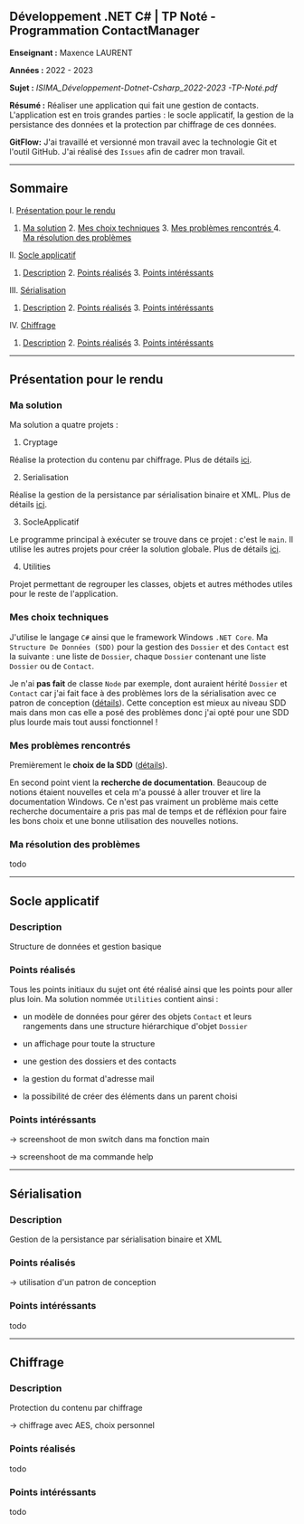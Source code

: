 ## Développement .NET C# | TP Noté - Programmation ContactManager

**Enseignant :** Maxence LAURENT

**Années :** 2022 - 2023

**Sujet :** *ISIMA_Développement-Dotnet-Csharp_2022-2023 -TP-Noté.pdf*

**Résumé :** Réaliser une application qui fait une gestion de contacts. L'application est en trois grandes parties : le socle applicatif, la gestion de la persistance des données et la protection par chiffrage de ces données.

**GitFlow:** J'ai travaillé et versionné mon travail avec la technologie Git et l'outil GitHub. J'ai réalisé des `Issues` afin de cadrer mon travail.

---

## Sommaire

I. [Présentation pour le rendu](#présentation-pour-le-rendu)
1. [Ma solution](#ma-solution) 2. [Mes choix techniques](#mes-choix-techniques) 3. [Mes problèmes rencontrés ](#mes-problèmes-rencontrés) 4. [Ma résolution des problèmes](#ma-résolution-des-problèmes)

II. [Socle applicatif](#socle-applicatif)
1. [Description](#description) 2. [Points réalisés](#points-réalisés) 3. [Points intéréssants](#points-intéréssants)

III. [Sérialisation](#sérialisation)
1. [Description](#description-1) 2. [Points réalisés](#points-réalisés-1) 3. [Points intéréssants](#points-intéréssants-1)

IV. [Chiffrage](#chiffrage)
1. [Description](#description-2) 2. [Points réalisés](#points-réalisés-2) 3. [Points intéréssants](#points-intéréssants-2)

---

## Présentation pour le rendu

### Ma solution

Ma solution a quatre projets :

1. Cryptage

Réalise la protection du contenu par chiffrage. Plus de détails [ici](#chiffrage).

2. Serialisation

Réalise la gestion de la persistance par sérialisation binaire et XML. Plus de détails [ici](#sérialisation). 

3. SocleApplicatif

Le programme principal à exécuter se trouve dans ce projet : c'est le `main`. Il utilise les autres projets pour créer la solution globale. Plus de détails [ici](#socle-applicatif).

4. Utilities

Projet permettant de regrouper les classes, objets et autres méthodes utiles pour le reste de l'application.

### Mes choix techniques

J'utilise le langage `C#` ainsi que le framework Windows `.NET Core`. Ma `Structure De Données (SDD)` pour la gestion des `Dossier` et des `Contact` est la suivante : une liste de `Dossier`, chaque `Dossier` contenant une liste `Dossier` ou de `Contact`.

Je n'ai **pas fait** de classe `Node` par exemple, dont auraient hérité `Dossier` et `Contact` car j'ai fait face à des problèmes lors de la sérialisation avec ce patron de conception ([détails](#mes-problèmes-rencontrés)). Cette conception est mieux au niveau SDD mais dans mon cas elle a posé des problèmes donc j'ai opté pour une SDD plus lourde mais tout aussi fonctionnel !

### Mes problèmes rencontrés 

Premièrement le **choix de la SDD** ([détails](#mes-choix-techniques)).

En second point vient la **recherche de documentation**. Beaucoup de notions étaient nouvelles et cela m'a poussé à aller trouver et lire la documentation Windows. Ce n'est pas vraiment un problème mais cette recherche documentaire a pris pas mal de temps et de réfléxion pour faire les bons choix et une bonne utilisation des nouvelles notions.

### Ma résolution des problèmes

todo

---

## Socle applicatif

### Description

Structure de données et gestion basique

### Points réalisés

Tous les points initiaux du sujet ont été réalisé ainsi que les points pour aller plus loin. Ma solution nommée `Utilities` contient ainsi :

* un modèle de données pour gérer des objets `Contact` et leurs rangements dans une structure hiérarchique d'objet `Dossier`

* un affichage pour toute la structure

* une gestion des dossiers et des contacts

* la gestion du format d'adresse mail

* la possibilité de créer des éléments dans un parent choisi

### Points intéréssants

-> screenshoot de mon switch dans ma fonction main

-> screenshoot de ma commande help

---

## Sérialisation

### Description

Gestion de la persistance par sérialisation binaire et XML

### Points réalisés

-> utilisation d'un patron de conception

### Points intéréssants

todo

---

## Chiffrage

### Description

Protection du contenu par chiffrage

-> chiffrage avec AES, choix personnel

### Points réalisés

todo

### Points intéréssants

todo
